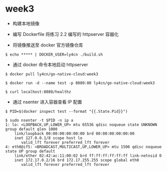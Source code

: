 # week3

- 构建本地镜像

- 编写 Dockerfile 将练习 2.2 编写的 httpserver 容器化

- 将镜像推送至 docker 官方镜像仓库

```
$ echo ***** | DOCKER_USER=ly4cn ./build.sh
```

- 通过 docker 命令本地启动 httpserver

```
$ docker pull ly4cn/go-native-cloud:week3

$ docker run -d --name test -p 8080:80 ly4cn/go-native-cloud:week3

$ curl localhost:8080/healthz
```

- 通过 nsenter 进入容器查看 IP 配置

```
$ PID=$(docker inspect test --format "{{.State.Pid}}")

$ sudo nsenter -t $PID -n ip a
1: lo: <LOOPBACK,UP,LOWER_UP> mtu 65536 qdisc noqueue state UNKNOWN group default qlen 1000
    link/loopback 00:00:00:00:00:00 brd 00:00:00:00:00:00
    inet 127.0.0.1/8 scope host lo
       valid_lft forever preferred_lft forever
4: eth0@if5: <BROADCAST,MULTICAST,UP,LOWER_UP> mtu 1500 qdisc noqueue state UP group default
    link/ether 02:42:ac:11:00:02 brd ff:ff:ff:ff:ff:ff link-netnsid 0
    inet 172.17.0.2/16 brd 172.17.255.255 scope global eth0
       valid_lft forever preferred_lft forever

```
